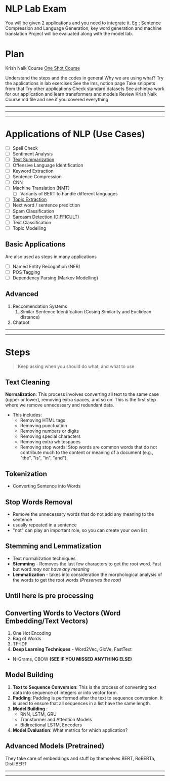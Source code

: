 # NLP Lab Exam

You will be given 2 applications and you need to integrate it. 
    Eg : Sentence Compression and Language Generation, key word generation and machine translation
Project will be evaluated along with the model lab.

# Plan
Krish Naik Course
[One Shot Course](https://www.youtube.com/watch?v=ENLEjGozrio)

Understand the steps and the codes in general
    Why we are using what?
Try the applications in lab exercises
    See the lms, notion page
    Take snippets from that
Try other applications
    Check standard datasets
See achintya work for our application and learn transformers and models
Review Krish Naik Course.md file and see if you covered everything


---
---
---
# Applications of NLP (Use Cases)
- [ ] Spell Check
- [ ] Sentiment Analysis
- [ ] [Text Summarization](https://www.youtube.com/watch?v=XO97Uon83Os)
- [ ] Offensive Language Identification
- [ ] Keyword Extraction
- [ ] Sentence Compression
- [ ] CNN
- [ ] Machine Translation (NMT)
    - [ ] Variants of BERT to handle different languages
- [ ] [Topic Extraction](https://scikit-learn.org/stable/auto_examples/applications/plot_topics_extraction_with_nmf_lda.html)
- [ ] Next word / sentence prediction
- [ ] Spam Classification
- [ ] [Sarcasm Detection (DIFFICULT)](https://github.com/Suji04/NormalizedNerd/blob/master/Introduction%20to%20NLP/Sarcasm%20is%20very%20easy%20to%20detect%20GloVe%2BLSTM.ipynb)
- [ ] Text Classification
- [ ] Topic Modelling

## Basic Applications
Are also used as steps in many applications
- [ ] Named Entity Recognition (NER)
- [ ] POS Tagging
- [ ] Dependency Parsing (Markov Modelling)

## Advanced
1. Reccomendation Systems
    1. Similar Sentence Identifcation (Cosing Similarity and Euclidean distance)
1. Chatbot

---
---
# Steps
> Keep asking when you should do what, and what to use

## Text Cleaning
**Normalization**: This process involves converting all text to the same case (upper or lower), removing extra spaces, and so on.
This is the first step where we remove unnecessary and redundant data. 

+ This includes:
    - Removing HTML tags
    - Removing punctuation
    - Removing numbers or digits
    - Removing special characters
    - Removing extra whitespaces
    - Removing stop words: Stop words are common words that do not contribute much to the content or meaning of a document (e.g., "the", "is", "in", "and").

## Tokenization
+ Converting Sentence into Words

## Stop Words Removal
+ Remove the unnecessary words that do not add any meaning to the sentence
+ usually repeated in a sentence
+ "not" can play an important role, so you can create your own list

## Stemming and Lemmatization
+ Text normalization techniques
+ **Stemming** - Removes the last few characters to get the root word. Fast but word *may not have any meaning*
+ **Lemmatization** - takes into consideration the morphological analysis of the words to get the root words *(Preserves the root)*


Until here is pre processing
---
## Converting Words to Vectors (Word Embedding/Text Vectors)
1. One Hot Encoding
1. Bag of Words
1. TF-IDF
1. **Deep Learning Techniques** - Word2Vec, GloVe, FastText
+ N-Grams, CBOW **(SEE IF YOU MISSED ANYTHING ELSE)**

## Model Building
1. **Text to Sequence Conversion**: This is the process of converting text data into sequence of integers or into vector form.
1. **Padding**: Padding is performed after the text to sequence conversion. It is used to ensure that all sequences in a list have the same length.
1. **Model Building** :
    + RNN, LSTM, GRU
    + Transformer and Attention Models
    + Bidirectional LSTM, Encoders
1. **Model Evaluation**: What metrics for which application?

## Advanced Models (Pretrained)
They take care of embeddings and stuff by themselves
BERT, RoBERTa, DistilBERT

---
---